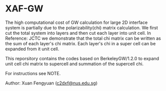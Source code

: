 # XAF-GW
The high computational cost of GW calculation for large 2D interface system is partially due to the polarizability(chi) matrix calculation.
We first cut the total system into layers and then cut each layer into unit cell. In Reference: JCTC we demonstrate that the total 
chi matrix can be written as the sum of each layer's chi matrix. Each layer's chi in a super cell can be expanded from it unit cell.

This reporsitory contains the codes based on BerkeleyGW/1.2.0 to expand unit cell chi matrix to supercell 
and summation of the supercell chi.

For instructions see NOTE.

Author: Xuan Fengyuan (c2dxf@nus.edu.sg)
